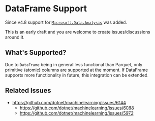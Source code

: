 # DataFrame Support

Since v4.8 support for [`Microsoft.Data.Analysis`](https://www.nuget.org/packages/Microsoft.Data.Analysis) was added. 

This is an early draft and you are welcome to create issues/discussions around it.

## What's Supported?

Due to `DataFrame` being in general less functional than Parquet, only primitive (atomic) columns are supported at the moment. If DataFrame supports more functionality in future, this integration can be extended.





## Related Issues

- https://github.com/dotnet/machinelearning/issues/6144
  - https://github.com/dotnet/machinelearning/issues/6088
  - https://github.com/dotnet/machinelearning/issues/5972